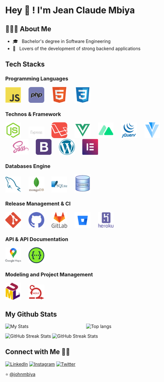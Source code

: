 
# Hey 👋 ! I'm Jean Claude Mbiya

## 👨🏻‍💻 About Me

- 🎓 &nbsp; Bachelor's degree in Software Engineering
- 🌱 &nbsp; Lovers of the development of strong backend applications

## Tech Stacks

### Programming Languages

<img src="/logos/javascript.png" alt="javascript" width="50" margin="20" />&nbsp;&nbsp;&nbsp;&nbsp;&nbsp;&nbsp;<img src="/logos/php.png" alt="php" width="50" margin="20" />&nbsp;&nbsp;&nbsp;&nbsp;&nbsp;&nbsp;<img src="/logos/html.png" alt="html" width="50" margin="20" />&nbsp;&nbsp;&nbsp;&nbsp;&nbsp;&nbsp;<img src="/logos/css.png" alt="css" width="50" margin="20" />

### Technos & Framework

<img src="/logos/node-js.png" alt="node-js" width="50" margin="20" />&nbsp;&nbsp;&nbsp;&nbsp;&nbsp;&nbsp;<img src="/logos/express.png" alt="express" width="50" margin="20" />&nbsp;&nbsp;&nbsp;&nbsp;&nbsp;&nbsp;<img src="/logos/laravel.png" alt="laravel" width="50" margin="20" />&nbsp;&nbsp;&nbsp;&nbsp;&nbsp;&nbsp;<img src="/logos/vuejs.png" alt="vuejs" width="50" margin="20" />&nbsp;&nbsp;&nbsp;&nbsp;&nbsp;&nbsp;<img src="/logos/nuxtjs.png" alt="nuxtjs" width="50" margin="20" />&nbsp;&nbsp;&nbsp;&nbsp;&nbsp;&nbsp;<img src="/logos/jquery.png" alt="jquery" width="50" margin="20" />&nbsp;&nbsp;&nbsp;&nbsp;&nbsp;&nbsp;<img src="/logos/vuetify.png" alt="vuetify" width="50" margin="20" />&nbsp;&nbsp;&nbsp;&nbsp;&nbsp;&nbsp;<img src="/logos/sass.png" alt="sass" width="50" margin="20" />&nbsp;&nbsp;&nbsp;&nbsp;&nbsp;&nbsp;<img src="/logos/bootstrap.png" alt="bootstrap" width="50" margin="20" />&nbsp;&nbsp;&nbsp;&nbsp;&nbsp;&nbsp;<img src="/logos/wordpress.png" alt="wordpress" width="50" margin="20" />&nbsp;&nbsp;&nbsp;&nbsp;&nbsp;&nbsp;<img src="/logos/elementor.png" alt="elementor" width="50" margin="20" />

### Databases Engine

<img src="/logos/mysql.png" alt="mysql" width="50" margin="20" />&nbsp;&nbsp;&nbsp;&nbsp;&nbsp;&nbsp;<img src="/logos/mongodb.png" alt="mongodb" width="50" margin="20" />&nbsp;&nbsp;&nbsp;&nbsp;&nbsp;&nbsp;<img src="/logos/sqlite.png" alt="sqlite" width="50" margin="20" />&nbsp;&nbsp;&nbsp;&nbsp;&nbsp;&nbsp;<img src="/logos/indexeddb.png" alt="indexeddb" width="50" margin="20" />

### Release Management & CI

<img src="/logos/git.png" alt="git" width="50" margin="20" />&nbsp;&nbsp;&nbsp;&nbsp;&nbsp;&nbsp;<img src="/logos/github.png" alt="github" width="50" margin="20" />&nbsp;&nbsp;&nbsp;&nbsp;&nbsp;&nbsp;<img src="/logos/gitlab.png" alt="gitlab" width="50" margin="20" />&nbsp;&nbsp;&nbsp;&nbsp;&nbsp;&nbsp;<img src="/logos/bitbucket.png" alt="bitbucket" width="50" margin="20" />&nbsp;&nbsp;&nbsp;&nbsp;&nbsp;&nbsp;<img src="/logos/heroku.png" alt="heroku" width="50" margin="20" />

### API & API Documentation

<img src="/logos/google-maps.png" alt="google-maps" width="50" margin="20" />&nbsp;&nbsp;&nbsp;&nbsp;&nbsp;&nbsp;<img src="/logos/swagger.png" alt="swagger" width="50" margin="20" />

### Modeling and Project Management

<img src="/logos/uml.png" alt="uml" width="50" margin="20" />&nbsp;&nbsp;&nbsp;&nbsp;&nbsp;&nbsp;<img src="/logos/scrum.png" alt="scrum" width="50" margin="20" />

## My Github Stats

<p>
  <img
    align="left"
    width="51%"
    alt="My Stats"
    src="https://github-readme-stats.vercel.app/api?username=johnmbiya&show_icons=true&theme=radical"
  />
  <img
    width="45%"
    alt="Top langs"
    src="https://github-readme-stats.vercel.app/api/top-langs/?username=johnmbiya&show_icons=true&theme=radical&layout=compact"
  />
</p>

<p>
  <img
    width="50%"
    height="200"
    alt="GitHub Streak Stats"
    src="https://github-profile-trophy.vercel.app/?username=johnmbiya&theme=radical&no-frame=true&column=3&row=2"
  />
  <img
    width="47%"
    height="200"
    alt="GitHub Streak Stats"
    src="https://github-readme-streak-stats.herokuapp.com/?user=johnmbiya&theme=radical&date_format=j%20M%5B%20Y%5D&currStreakLabel=6FDA44&fire=6FDA44&ring=6FDA44"
  />
</p>

## Connect with Me 🤝🏻

<p>
  <a href="https://linkedin.com/in/jeanclaudembiya/"><img alt="LinkedIn" src="https://img.shields.io/badge/LinkedIn-Johnmbiya-blue?style=flat-square&logo=linkedin"></a>
  <a href="https://www.instagram.com/johnmbiya/"><img alt="Instagram" src="https://img.shields.io/badge/Instagram-Johnmbiya-pink?style=flat-square&logo=instagram"></a>
  <a href="https://www.twitter.com/johnmbiya/"><img alt="Twitter" src="https://img.shields.io/badge/Twitter-Johnmbiya-skyblue?style=flat-square&logo=twitter"></a>
</p>

⭐️ [@johnmbiya](https://github.com/johnmbiya)
